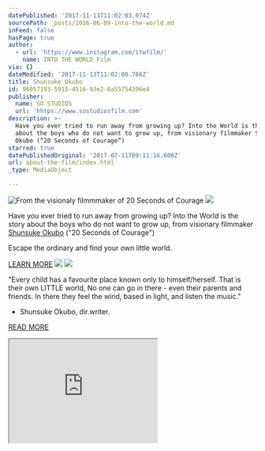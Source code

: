 ```yaml
---
datePublished: '2017-11-13T11:02:03.074Z'
sourcePath: _posts/2016-06-09-into-the-world.md
inFeed: false
hasPage: true
author:
  - url: 'https://www.instagram.com/itwfilm/'
    name: INTO THE WORLD Film
via: {}
dateModified: '2017-11-13T11:02:00.766Z'
title: Shunsuke Okubo
id: 96057193-5915-4516-93e2-6a55754396e4
publisher:
  name: SO STUDIOS
  url: 'hhtps://www.sostudiosfilm.com'
description: >-
  Have you ever tried to run away from growing up? Into the World is the story
  about the boys who do not want to grow up, from visionary filmmaker Shunsuke
  Okubo (“20 Seconds of Courage”)
starred: true
datePublishedOriginal: '2017-07-11T09:11:16.600Z'
url: about-the-film/index.html
_type: MediaObject

---
```

![From the visionaly filmmmaker of 20 Seconds of Courage](https://the-grid-user-content.s3-us-west-2.amazonaws.com/b5bc6d1b-d84b-49f6-a1ec-e89b1e8f7e91.jpg)
![](https://the-grid-user-content.s3-us-west-2.amazonaws.com/fe2f5a91-0bc1-40cd-8dec-263909084e7a.jpg)

Have you ever tried to run away from growing up? Into the World is the story about the boys who do not want to grow up, from visionary filmmaker [Shunsuke Okubo][0] ("20 Seconds of Courage")

Escape the ordinary and find your own little world.

[LEARN MORE][1]
![](https://the-grid-user-content.s3-us-west-2.amazonaws.com/1555d0c1-ebc3-41c4-90d9-6c34e25462f8.png)
![](https://the-grid-user-content.s3-us-west-2.amazonaws.com/166c2d98-10fd-40bb-978a-5c1914e3718d.jpg)

"Every child has a favourite place known only to himself/herself. That is their own LITTLE world, No one can go in there - even their parents and friends. In there they feel the wind, based in light, and listen the music."   
- Shunsuke Okubo, dir.writer.

[READ MORE][2]

<iframe src="https://the-grid.github.io/ed-userhtml/?g=eJxtkM2OgyAURvc-BWHVZoJYTP3pqC8ymQWCWloU4sU0znTefWhsGuMMCxacw5f73aIeaRUUf28Qo7IOcZgHgWAUJabU8q7hkoWdMZ1uPJFKcKfMEArTPym9AOUS6nmRwgvgqqBLmo9VAyChOUCJVxYO0OOAm3VTYqnAaj6fam3E9Ykkd5xwSVoz9tyVuNWTkhvm_5jJM9X7SYgz9l9Ors1cYnJOSPsWO3L4IrnZiEKrZvBBghM71YTFLEvTYxbFeZKwKNrYoI138yw9HNMkZuzR19d87bBa9N2qLyrRTQ3S3ML14_2OPj73oZ3gvPv-2b8Hr739AqfqhIY" height="210" style=""></iframe>



[0]: https://www.sostudiosfilm.com/team/shunsuke-okubo/ "Shunsuke Okubo | SO STUDIOS"
[1]: https://www.sostudiosfilm.com/films/into-the-world/ "Into the World || SO STUDIOS"
[2]: https://www.sostudiosfilm.com/casting/post/shunsuke-okubo/into-the-world/ "INTO THE WORLD by Shunsuke Okubo"